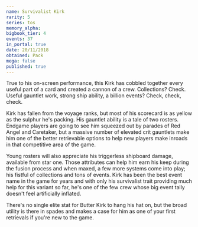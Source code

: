 ```yaml
---
name: Survivalist Kirk
rarity: 5
series: tos
memory_alpha:
bigbook_tier: 4
events: 37
in_portal: true
date: 20/11/2018
obtained: Pack
mega: false
published: true
---
```


True to his on-screen performance, this Kirk has cobbled together every useful part of a card and created a cannon of a crew. Collections? Check. Useful gauntlet work, strong ship ability, a billion events? Check, check, check.

Kirk has fallen from the voyage ranks, but most of his scorecard is as yellow as the sulphur he's packing. His gauntlet ability is a tale of two rosters. Endgame players are going to see him squeezed out by parades of Red Angel and Caretaker, but a massive number of elevated crit gauntlets make him one of the better retrievable options to help new players make inroads in that competitive area of the game.

Young rosters will also appreciate his triggerless shipboard damage, available from star one. Those attributes can help him earn his keep during the fusion process and when maxed, a few more systems come into play; his fistful of collections and tons of events. Kirk has been the best event name in the game for years and with only his survivalist trait providing much help for this variant so far, he's one of the few crew whose big event tally doesn't feel artificially inflated.

There's no single elite stat for Butter Kirk to hang his hat on, but the broad utility is there in spades and makes a case for him as one of your first retrievals if you're new to the game.

